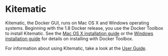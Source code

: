 <!--[metadata]>
+++
title = "Toolbox"
description = "Documentation that provides an overview of Kitematic and installation instructions"
keywords = ["docker, documentation, about, technology, kitematic,  gui"]
[menu.main]
identifier="smn_workw_kitematic"
weight=-84
+++
<![end-metadata]-->

# Kitematic

Kitematic, the Docker GUI, runs on Mac OS X and Windows operating systems.
Beginning with the 1.8 Docker release, you use the Docker Toolbox to install
Kitematic.  See the [Mac OS X installation
guide](https://docs.docker.com/installation/mac) or the [Windows installation
guide](https://docs.docker.com/installation/windows) for details on installing
with Docker Toolbox.

For information about using Kitematic, take a look at the [User Guide](userguide).
